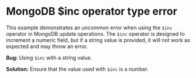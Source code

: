 # MongoDB $inc operator type error
This example demonstrates an uncommon error when using the `$inc` operator in MongoDB update operations. The `$inc` operator is designed to increment a numeric field, but if a string value is provided, it will not work as expected and may throw an error.

**Bug:** Using `$inc` with a string value.

**Solution:** Ensure that the value used with `$inc` is a number.